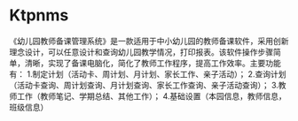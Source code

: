 # Ktpnms
 《幼儿园教师备课管理系统》是一款适用于中小幼儿园的教师备课软件，采用创新理念设计，可以任意设计和查询幼儿园教学情况，打印报表。该软件操作步骤简单，清晰，实现了备课电脑化，简化了教师工作程序，提高工作效率。主要功能有：  1.制定计划（活动卡、周计划、月计划、家长工作、亲子活动）；  2.查询计划（活动卡查询、周计划查询、月计划查询、家长工作查询、亲子活动查询）；  3.教师工作（教师笔记、学期总结、其他工作）；  4.基础设置（本园信息，教师信息，班级信息）

